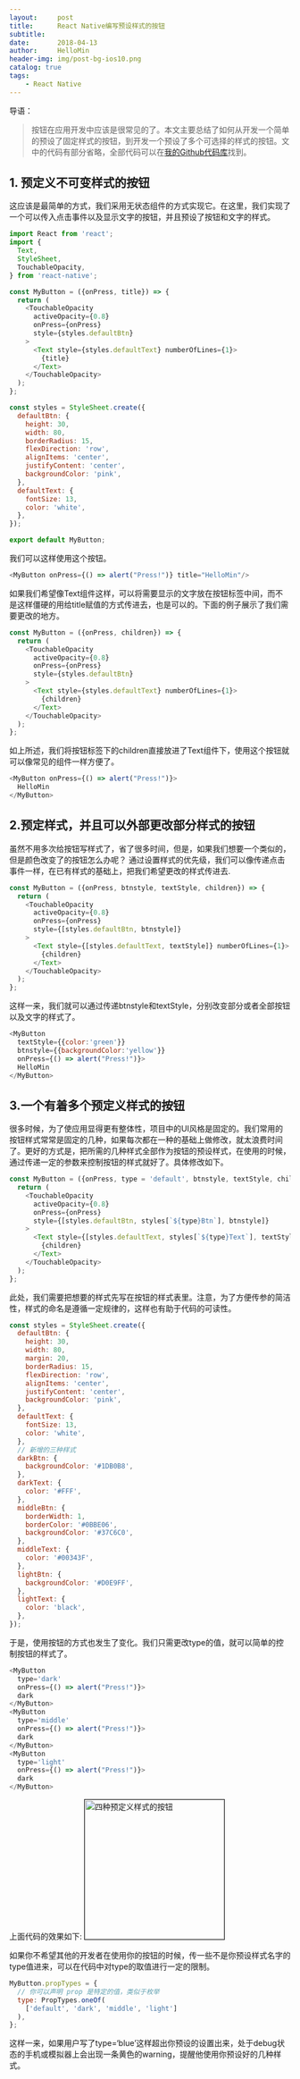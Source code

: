 ```yaml
---
layout:     post
title:      React Native编写预设样式的按钮
subtitle:   
date:       2018-04-13
author:     HelloMin
header-img: img/post-bg-ios10.png
catalog: true
tags:
    - React Native
---
```


导语：
  > 按钮在应用开发中应该是很常见的了。本文主要总结了如何从开发一个简单的预设了固定样式的按钮，到开发一个预设了多个可选择的样式的按钮。文中的代码有部分省略，全部代码可以在[我的Github代码库](https://github.com/HelloMin/ReactNativeDemoLib)找到。


## 1. 预定义不可变样式的按钮

这应该是最简单的方式，我们采用无状态组件的方式实现它。在这里，我们实现了一个可以传入点击事件以及显示文字的按钮，并且预设了按钮和文字的样式。

```js
import React from 'react';
import {
  Text,
  StyleSheet,
  TouchableOpacity,
} from 'react-native';

const MyButton = ({onPress, title}) => {
  return (
    <TouchableOpacity
      activeOpacity={0.8}
      onPress={onPress}
      style={styles.defaultBtn}
    >
      <Text style={styles.defaultText} numberOfLines={1}>
        {title}
      </Text>
    </TouchableOpacity>
  );
};

const styles = StyleSheet.create({
  defaultBtn: {
    height: 30,
    width: 80,
    borderRadius: 15,
    flexDirection: 'row',
    alignItems: 'center',
    justifyContent: 'center',
    backgroundColor: 'pink',
  },
  defaultText: {
    fontSize: 13,
    color: 'white',
  },
});

export default MyButton;
```
我们可以这样使用这个按钮。

```js
<MyButton onPress={() => alert("Press!")} title="HelloMin"/>
```
如果我们希望像Text组件这样，可以将需要显示的文字放在按钮标签中间，而不是这样僵硬的用给title赋值的方式传进去，也是可以的。下面的例子展示了我们需要更改的地方。

```js
const MyButton = ({onPress, children}) => {
  return (
    <TouchableOpacity
      activeOpacity={0.8}
      onPress={onPress}
      style={styles.defaultBtn}
    >
      <Text style={styles.defaultText} numberOfLines={1}>
        {children}
      </Text>
    </TouchableOpacity>
  );
};
```
如上所述，我们将按钮标签下的children直接放进了Text组件下，使用这个按钮就可以像常见的组件一样方便了。

```js
<MyButton onPress={() => alert("Press!")}>
  HelloMin
</MyButton>
```
## 2.预定样式，并且可以外部更改部分样式的按钮
虽然不用多次给按钮写样式了，省了很多时间，但是，如果我们想要一个类似的，但是颜色改变了的按钮怎么办呢？
通过设置样式的优先级，我们可以像传递点击事件一样，在已有样式的基础上，把我们希望更改的样式传进去.

```js
const MyButton = ({onPress, btnstyle, textStyle, children}) => {
  return (
    <TouchableOpacity
      activeOpacity={0.8}
      onPress={onPress}
      style={[styles.defaultBtn, btnstyle]}
    >
      <Text style={[styles.defaultText, textStyle]} numberOfLines={1}>
        {children}
      </Text>
    </TouchableOpacity>
  );
};
```
这样一来，我们就可以通过传递btnstyle和textStyle，分别改变部分或者全部按钮以及文字的样式了。

```js
<MyButton
  textStyle={{color:'green'}}
  btnstyle={{backgroundColor:'yellow'}}
  onPress={() => alert("Press!")}>
  HelloMin
</MyButton>
```
## 3.一个有着多个预定义样式的按钮
很多时候，为了使应用显得更有整体性，项目中的UI风格是固定的。我们常用的按钮样式常常是固定的几种，如果每次都在一种的基础上做修改，就太浪费时间了。更好的方式是，把所需的几种样式全部作为按钮的预设样式，在使用的时候，通过传递一定的参数来控制按钮的样式就好了。具体修改如下。

```js
const MyButton = ({onPress, type = 'default', btnstyle, textStyle, children}) => {
  return (
    <TouchableOpacity
      activeOpacity={0.8}
      onPress={onPress}
      style={[styles.defaultBtn, styles[`${type}Btn`], btnstyle]}
    >
      <Text style={[styles.defaultText, styles[`${type}Text`], textStyle]} numberOfLines={1}>
        {children}
      </Text>
    </TouchableOpacity>
  );
};
```

此处，我们需要把想要的样式先写在按钮的样式表里。注意，为了方便传参的简洁性，样式的命名是遵循一定规律的，这样也有助于代码的可读性。
```js
const styles = StyleSheet.create({
  defaultBtn: {
    height: 30,
    width: 80,
    margin: 20,
    borderRadius: 15,
    flexDirection: 'row',
    alignItems: 'center',
    justifyContent: 'center',
    backgroundColor: 'pink',
  },
  defaultText: {
    fontSize: 13,
    color: 'white',
  },
  // 新增的三种样式
  darkBtn: {
    backgroundColor: '#1DB0B8',
  },
  darkText: {
    color: '#FFF',
  },
  middleBtn: {
    borderWidth: 1,
    borderColor: '#0BBE06',
    backgroundColor: '#37C6C0',
  },
  middleText: {
    color: '#00343F',
  },
  lightBtn: {
    backgroundColor: '#D0E9FF',
  },
  lightText: {
    color: 'black',
  },
});
```
于是，使用按钮的方式也发生了变化。我们只需更改type的值，就可以简单的控制按钮的样式了。

```js
<MyButton
  type='dark'
  onPress={() => alert("Press!")}>
  dark
</MyButton>
<MyButton
  type='middle'
  onPress={() => alert("Press!")}>
  dark
</MyButton>
<MyButton
  type='light'
  onPress={() => alert("Press!")}>
  dark
</MyButton>
```
上面代码的效果如下:
<img src="/img/post_img/default-type-button.png" alt="四种预定义样式的按钮" width="250px" border="1"/>

如果你不希望其他的开发者在使用你的按钮的时候，传一些不是你预设样式名字的type值进来，可以在代码中对type的取值进行一定的限制。

```js
MyButton.propTypes = {
  // 你可以声明 prop 是特定的值，类似于枚举
  type: PropTypes.oneOf(
    ['default', 'dark', 'middle', 'light']
  ),
};
```
这样一来，如果用户写了type=‘blue’这样超出你预设的设置出来，处于debug状态的手机或模拟器上会出现一条黄色的warning，提醒他使用你预设好的几种样式。

